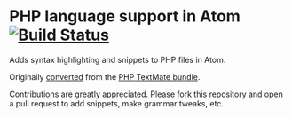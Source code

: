 # PHP language support in Atom [![Build Status](https://travis-ci.org/atom/language-php.svg?branch=master)](https://travis-ci.org/atom/language-php)

Adds syntax highlighting and snippets to PHP files in Atom.

Originally [converted](http://atom.io/docs/latest/converting-a-text-mate-bundle)
from the [PHP TextMate bundle](https://github.com/textmate/php.tmbundle).

Contributions are greatly appreciated. Please fork this repository and open a
pull request to add snippets, make grammar tweaks, etc.


